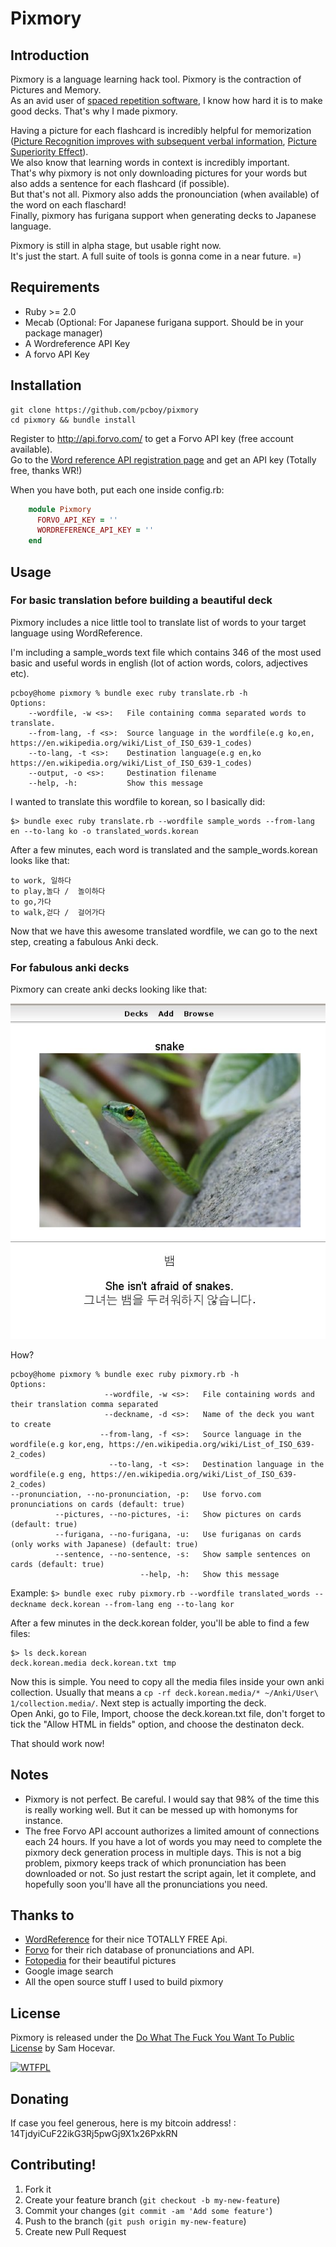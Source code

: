 # Pixmory

## Introduction

Pixmory is a language learning hack tool. Pixmory is the contraction of Pictures and Memory.  
As an avid user of [spaced repetition software](https://en.wikipedia.org/wiki/Spaced_repetition#Software),
I know how hard it is to make good decks. That's why I made pixmory.

Having a picture for each flashcard is incredibly helpful for memorization ([Picture Recognition improves with subsequent verbal information](http://www.arts.uwaterloo.ca/~cmacleod/Research/Articles/jepwiseman85.pdf), [Picture Superiority Effect](http://en.wikipedia.org/wiki/Picture_superiority_effect)).  
We also know that learning words in context is incredibly important.  
That's why pixmory is not only downloading pictures for your words but also adds a sentence for each flashcard (if possible).  
But that's not all. Pixmory also adds the pronounciation (when available) of the word on each flaschard!  
Finally, pixmory has furigana support when generating decks to Japanese language.

Pixmory is still in alpha stage, but usable right now.  
It's just the start. A full suite of tools is gonna come in a near future. =)


## Requirements
* Ruby >= 2.0
* Mecab (Optional: For Japanese furigana support. Should be in your package manager)
* A Wordreference API Key
* A forvo API Key

## Installation
    git clone https://github.com/pcboy/pixmory
    cd pixmory && bundle install

Register to http://api.forvo.com/ to get a Forvo API key (free account available).  
Go to the [Word reference API registration page](http://www.wordreference.com/docs/APIregistration.aspx) and get an API key (Totally free, thanks WR!)

When you have both, put each one inside config.rb:

``` ruby
    module Pixmory
      FORVO_API_KEY = ''
      WORDREFERENCE_API_KEY = ''
    end
```

## Usage

### For basic translation before building a beautiful deck

Pixmory includes a nice little tool to translate list of words to your target language using WordReference.

I'm including a sample\_words text file which contains 346 of the most used basic and useful words in english (lot of action words, colors, adjectives etc).

    pcboy@home pixmory % bundle exec ruby translate.rb -h 
    Options:
        --wordfile, -w <s>:   File containing comma separated words to translate.
        --from-lang, -f <s>:  Source language in the wordfile(e.g ko,en, https://en.wikipedia.org/wiki/List_of_ISO_639-1_codes)
        --to-lang, -t <s>:    Destination language(e.g en,ko https://en.wikipedia.org/wiki/List_of_ISO_639-1_codes)
        --output, -o <s>:     Destination filename
        --help, -h:           Show this message

I wanted to translate this wordfile to korean, so I basically did:

    $> bundle exec ruby translate.rb --wordfile sample_words --from-lang en --to-lang ko -o translated_words.korean

After a few minutes, each word is translated and the sample\_words.korean looks like that:

    to work, 일하다
    to play,놀다 /  놀이하다
    to go,가다
    to walk,걷다 /  걸어가다

Now that we have this awesome translated wordfile, we can go to the next step, creating a fabulous Anki deck.

### For fabulous anki decks
Pixmory can create anki decks looking like that:

![A typical pixmory generated card. English to Korean.](/img/deck.jpg "A typical pixmory generated card. English to Korean")

How?

    pcboy@home pixmory % bundle exec ruby pixmory.rb -h
    Options:
                         --wordfile, -w <s>:   File containing words and their translation comma separated
                         --deckname, -d <s>:   Name of the deck you want to create
                        --from-lang, -f <s>:   Source language in the wordfile(e.g kor,eng, https://en.wikipedia.org/wiki/List_of_ISO_639-2_codes)
                          --to-lang, -t <s>:   Destination language in the wordfile(e.g eng, https://en.wikipedia.org/wiki/List_of_ISO_639-2_codes)
    --pronunciation, --no-pronunciation, -p:   Use forvo.com pronunciations on cards (default: true)
              --pictures, --no-pictures, -i:   Show pictures on cards (default: true)
              --furigana, --no-furigana, -u:   Use furiganas on cards (only works with Japanese) (default: true)
              --sentence, --no-sentence, -s:   Show sample sentences on cards (default: true)
                                 --help, -h:   Show this message

Example:
    `$> bundle exec ruby pixmory.rb --wordfile translated_words --deckname deck.korean --from-lang eng --to-lang kor`

After a few minutes in the deck.korean folder, you'll be able to find a few files:

    $> ls deck.korean
    deck.korean.media deck.korean.txt tmp

Now this is simple. You need to copy all the media files inside your own anki collection.
Usually that means a `cp -rf deck.korean.media/* ~/Anki/User\ 1/collection.media/`.
Next step is actually importing the deck.  
Open Anki, go to File, Import, choose the deck.korean.txt file, don't forget to tick the "Allow HTML in fields" option, and choose the destinaton deck.

That should work now!

## Notes
* Pixmory is not perfect. Be careful. I would say that 98% of the time this is really working well. But it can be messed up with homonyms for instance.
* The free Forvo API account authorizes a limited amount of connections each 24 hours. If you have a lot of words you may need to complete the pixmory deck generation process in multiple days. This is not a big problem, pixmory keeps track of which pronunciation has been downloaded or not. So just restart the script again, let it complete, and hopefully soon you'll have all the pronunciations you need.

## Thanks to
* [WordReference](http://wordreference.com) for their nice TOTALLY FREE Api.
* [Forvo](http://www.forvo.com) for their rich database of pronunciations and API.
* [Fotopedia](http://www.fotopedia.com) for their beautiful pictures
* Google image search
* All the open source stuff I used to build pixmory

## License
Pixmory is released under the [Do What The Fuck You Want To Public License](http://www.wtfpl.net/) by Sam Hocevar.

[![WTFPL](http://www.wtfpl.net/wp-content/uploads/2012/12/wtfpl-badge-4.png)](http://www.wtfpl.net)

## Donating
If case you feel generous, here is my bitcoin address! :
14TjdyiCuF22ikG3Rj5pwGj9X1x26PxkRN

## Contributing!

1. Fork it
2. Create your feature branch (`git checkout -b my-new-feature`)
3. Commit your changes (`git commit -am 'Add some feature'`)
4. Push to the branch (`git push origin my-new-feature`)
5. Create new Pull Request
